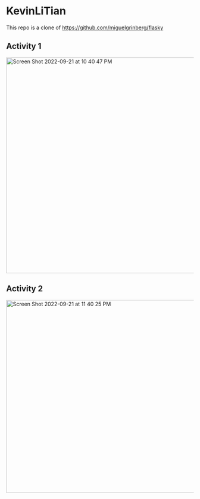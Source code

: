 # KevinLiTian

This repo is a clone of https://github.com/miguelgrinberg/flasky

## Activity 1
<img width="578" alt="Screen Shot 2022-09-21 at 10 40 47 PM" src="https://user-images.githubusercontent.com/99038613/191652863-f092b48e-6134-45f1-ac0d-1ed18e4dc685.png">

## Activity 2

<img width="517" alt="Screen Shot 2022-09-21 at 11 40 25 PM" src="https://user-images.githubusercontent.com/99038613/191653286-810926fa-7721-43d3-a033-674eb8ea6ad3.png">
